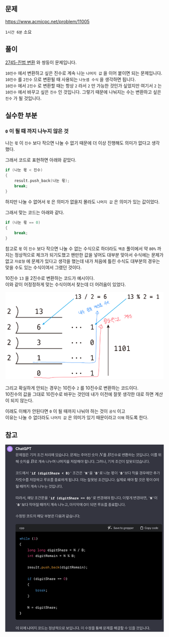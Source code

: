 ## 문제

https://www.acmicpc.net/problem/11005

`1시간 6분` 소요

## 풀이

[2745-진법 변환](../2745-진법%20변환/README.md) 와 쌍둥이 문제입니다.

`10진수` 에서 변환하고 싶은 진수로 계속 나눈 `나머지 값` 을 이어 붙이면 되는 문제입니다.  
`10진수` 를 `2진수` 으로 변환될 때 사용되는 `나눗셈 수식` 을 생각하면 됩니다.  
`10진수` 에서 `2진수` 로 변환할 때는 항상 `2` 라서 `2` 만 가능한 것인가 싶었지만 여기서 `2` 는 `10진수` 에서 바꾸고 싶은 `진수` 인 것입니다.
그렇기 때문에 나눠지는 수는 변환하고 싶은 `진수` 가 될 것입니다.

## 실수한 부분

### `0` 이 될 때 까지 나누지 않은 것

나는 `몫` 이 `진수` 보다 작으면 나눌 수 없기 때문에 더 이상 진행해도 의미가 없다고 생각했다.

그래서 코드로 표현하면 아래와 같았다.

```cpp
if (나눈 몫 < 진수)
{
    result.push_back(나눈 몫);
    break;
}
```

하지만 나눌 수 없어서 `몫` 은 의미가 없을지 몰라도 `나머지 값` 은 의미가 있는 값이었다.

그래서 맞는 코드는 아래와 같다.

```cpp
if (나눈 몫 == 0)
{
    break;
}
```

참고로 `몫` 이 `진수` 보다 작으면 나눌 수 없는 수식으로 하더라도 `백준` 풀이에서 약 `80%` 까지는 정상적으로 체크가 되기도했고 왠만한 값을 넣어도 대부분 맞아서 수식에는 문제가 없고 `자료형` 에 문제가 있다고 생각을 했는데 내가 처음에 틀린 수식도 대부분의 경우는 맞을 수도 있는 수식이여서 그랬던 것이다.

10진수 `13` 을 2진수로 변환하는 코드가 예시이다.  
이와 같이 어정정하게 맞는 수식이여서 찾는데 더 어려움이 있었다.

![잘못 계산되는 예시](./assets/ex-incorrect-formulas-calculator.png)

그리고 확실하게 안되는 경우는 10진수 `2` 를 10진수로 변환하는 코드이다.  
10진수의 값을 그대로 10진수로 바꾸는 것인데 내가 이전에 잘못 생각한 대로 하면 계산이 되지 않는다.

이래도 이해가 안된다면 `0` 이 될 때까지 나눠야 하는 것이 `공식` 이고  
이유는 나눌 수 없더라도 `나머지 값` 은 의미가 있기 때문이라고 `이해` 하도록 한다.

## 참고

![ChatGPT 답변](./assets/chat-gpt-answer.png)
